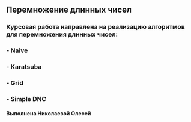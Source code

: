 ## Перемножение длинных чисел
### Курсовая работа направлена на реализацию алгоритмов для перемножения длинных чисел:
### - Naive
### - Karatsuba
### - Grid
### - Simple DNC

#### Выполнена Николаевой Олесей
